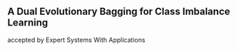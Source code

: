 ## A Dual Evolutionary Bagging for Class Imbalance Learning

accepted by Expert Systems With Applications

